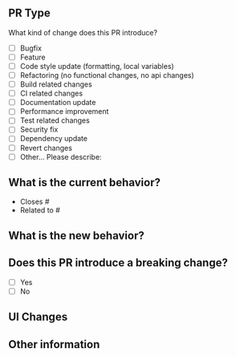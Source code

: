## PR Type

What kind of change does this PR introduce?

<!-- Please check the one that applies to this PR using "x". -->

- [ ] Bugfix
- [ ] Feature
- [ ] Code style update (formatting, local variables)
- [ ] Refactoring (no functional changes, no api changes)
- [ ] Build related changes
- [ ] CI related changes
- [ ] Documentation update
- [ ] Performance improvement
- [ ] Test related changes
- [ ] Security fix
- [ ] Dependency update
- [ ] Revert changes
- [ ] Other... Please describe:

## What is the current behavior?

- Closes #<!-- If this PR closes an issue, please include the issue number. -->
- Related to #<!-- If this PR is related to other issues, please include their numbers. -->

## What is the new behavior?

<!-- Please describe the changes this PR makes and why it should be merged. Include any relevant issues it addresses. -->

## Does this PR introduce a breaking change?

- [ ] Yes
- [ ] No

<!-- If this PR contains a breaking change, please describe the impact and migration path for existing applications below. -->

## UI Changes

<!-- Please include a screenshot or video of the new behavior, if applicable. -->
<!-- 示例： ![New UI](URL_to_screenshot) -->

## Other information
